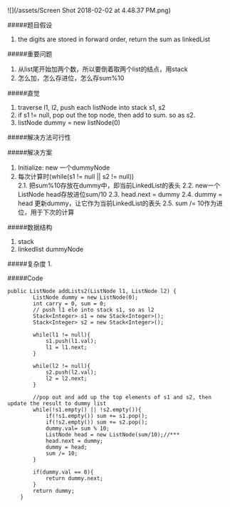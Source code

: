 ![](/assets/Screen Shot 2018-02-02 at 4.48.37 PM.png)

#####题目假设
1. the digits are stored in forward order, return the sum as linkedList

#####重要问题
1. 从list尾开始加两个数，所以要倒着取两个list的结点，用stack
2. 怎么加，怎么存进位，怎么存sum%10

#####直觉
1. traverse l1, l2, push each listNode into stack s1, s2
2. if s1 != null, pop out the top node, then add to sum. so as s2.
3. listNode dummy = new listNode(0)

#####解决方法可行性

#####解决方案
1. Initialize: new 一个dummyNode
2. 每次计算时(while(s1 != null || s2 != null))  
    2.1. 把sum%10存放在dummy中，即当前LinkedList的表头
    2.2. new一个ListNode head存放进位sum/10
    2.3. head.next = dummy
    2.4. dummy = head 更新dummy，让它作为当前LinkedList的表头
    2.5. sum /= 10作为进位，用于下次的计算

#####数据结构
1. stack
2. linkedlist dummyNode

#####复杂度
1. 

#####Code

```
public ListNode addLists2(ListNode l1, ListNode l2) {
        ListNode dummy = new ListNode(0);
        int carry = 0, sum = 0;
        // push l1 ele into stack s1, so as l2
        Stack<Integer> s1 = new Stack<Integer>();
        Stack<Integer> s2 = new Stack<Integer>();
        
        while(l1 != null){
            s1.push(l1.val);
            l1 = l1.next;
        }
        
        while(l2 != null){
            s2.push(l2.val);
            l2 = l2.next;
        }
        
        //pop out and add up the top elements of s1 and s2, then update the result to dummy list
        while(!s1.empty() || !s2.empty()){
            if(!s1.empty()) sum += s1.pop();
            if(!s2.empty()) sum += s2.pop();
            dummy.val= sum % 10;
            ListNode head = new ListNode(sum/10);//***
            head.next = dummy;
            dummy = head;
            sum /= 10;
        }
        
        if(dummy.val == 0){
            return dummy.next;
        }
        return dummy;
    }
```

